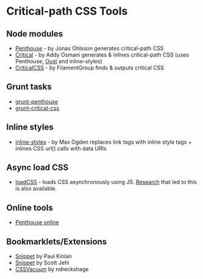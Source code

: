 Critical-path CSS Tools
=========================

## Node modules


* [Penthouse](https://github.com/pocketjoso/penthouse) - by Jonas Ohlsson generates critical-path CSS
* [Critical](http://github.com/addyosmani/critical) - by Addy Osmani generates & inlines critical-path CSS (uses Penthouse, [Oust](http://github.com/addyosmani/oust) and inline-styles)
* [CriticalCSS](https://github.com/filamentgroup/criticalcss) - by FilamentGroup finds & outputs critical CSS

## Grunt tasks

* [grunt-penthouse](https://github.com/fatso83/grunt-penthouse)
* [grunt-critical-css](https://github.com/filamentgroup/grunt-criticalcss)


## Inline styles

* [inline-styles](https://github.com/maxogden/inline-styles) - by Max Ogden replaces link tags with inline style tags + inlines CSS url() calls with data URIs

## Async load CSS

* [loadCSS](https://github.com/filamentgroup/loadCSS) - loads CSS asynchronously using JS. [Research](https://gist.github.com/scottjehl/87176715419617ae6994) that led to this is also available.

## Online tools

* [Penthouse online](http://jonassebastianohlsson.com/criticalpathcssgenerator/)

## Bookmarklets/Extensions

* [Snippet](https://gist.github.com/PaulKinlan/6284142) by Paul Kinlan
* [Snippet](https://gist.github.com/scottjehl/b6129da04733e4e0f9a4) by Scott Jehl
* [CSSVacuum](https://github.com/ndreckshage/CSSVacuum) by ndreckshage
